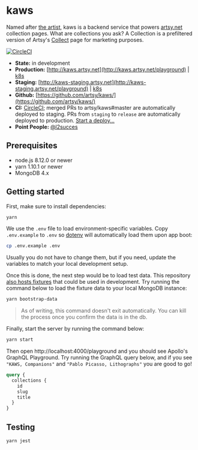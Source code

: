 kaws
===

Named after [the artist](https://artsy.net/artist/kaws), kaws is a backend service that powers [artsy.net](https://artsy.net) collection pages. What are collections you ask? A Collection is a prefiltered version of Artsy's [Collect](https://artsy.net/collect) page for marketing purposes.

[![CircleCI](https://circleci.com/gh/artsy/kaws.svg?style=svg)](https://circleci.com/gh/artsy/kaws)
* __State:__ in development
* __Production:__ [http://kaws.artsy.net](http://kaws.artsy.net/playground) | [k8s](https://kubernetes.artsy.net/#!/deployment/default/kaws-web?namespace=default)
* __Staging:__  [http://kaws-staging.artsy.net](http://kaws-staging.artsy.net/playground) | [k8s](https://kubernetes-staging.artsy.net/#!/search?q=kaws&namespace=default)
* __Github:__ [https://github.com/artsy/kaws/](https://github.com/artsy/kaws/)
* __CI:__ [CircleCI](https://circleci.com/gh/artsy/kaws); merged PRs to artsy/kaws#master are automatically deployed to staging. PRs from `staging` to `release` are automatically deployed to production. [Start a deploy...](https://github.com/artsy/kaws/compare/release...staging?expand=1)
* **Point People:** [@l2succes](https://github.com/l2succes)

## Prerequisites

 * node.js 8.12.0 or newer
 * yarn 1.10.1 or newer
 * MongoDB 4.x


## Getting started

First, make sure to install dependencies:

```bash
yarn
```

We use the `.env` file to load environment-specific variables. Copy `.env.example` to `.env` so
[dotenv](https://www.npmjs.com/package/dotenv) will automatically load them upon app boot:
 
```bash
cp .env.example .env
```

Usually you do not have to change them, but if you need, update the variables to match your local development setup.

Once this is done, the next step would be to load test data. This repository
[also hosts fixtures](https://github.com/artsy/kaws/tree/master/fixtures) that could be used in development. Try running
the command below to load the fixture data to your local MongoDB instance:  

```bash
yarn bootstrap-data
```

> As of writing, this command doesn't exit automatically. You can kill the process once you confirm the data is in the
> db.

Finally, start the server by running the command below:

```bash
yarn start
```

Then open http://localhost:4000/playground and you should see Apollo's GraphQL Playground. Try running the GraphQL query
below, and if you see `"KAWS, Companions"` and `"Pablo Picasso, Lithographs"` you are good to go! 


```graphql
query {
  collections {
    id
    slug
    title
  }
}
```

## Testing

```sh
yarn jest
```
